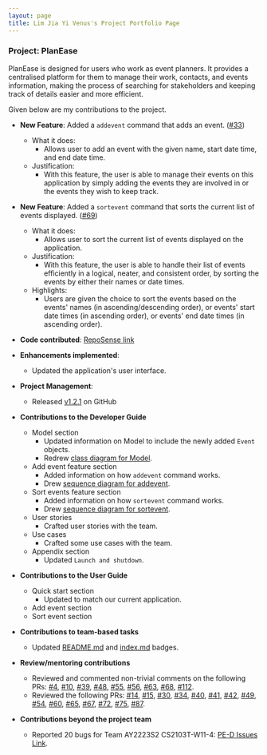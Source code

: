 ```yaml
---
layout: page
title: Lim Jia Yi Venus's Project Portfolio Page
---
```


### Project: PlanEase

PlanEase is designed for users who work as event planners.
It provides a centralised platform for them to manage their work, contacts, and events information, making the process of searching for stakeholders and keeping track of details easier and more efficient.

Given below are my contributions to the project.

* **New Feature**: Added a `addevent` command that adds an event. ([#33](https://github.com/AY2223S2-CS2103-W16-3/tp/pull/33))
  * What it does: 
    * Allows user to add an event with the given name, start date time, and end date time.
  * Justification: 
    * With this feature, the user is able to manage their events on this application by simply adding the events they are involved in or the events they wish to keep track.

* **New Feature**: Added a `sortevent` command that sorts the current list of events displayed. ([#69](https://github.com/AY2223S2-CS2103-W16-3/tp/pull/69))
  * What it does:
    * Allows user to sort the current list of events displayed on the application.
  * Justification: 
    * With this feature, the user is able to handle their list of events efficiently in a logical, neater, and consistent order, by sorting the events by either their names or date times.
  * Highlights: 
    * Users are given the choice to sort the events based on the events' names (in ascending/descending order), or events' start date times (in ascending order), or events' end date times (in ascending order).

* **Code contributed**: [RepoSense link](https://nus-cs2103-ay2223s2.github.io/tp-dashboard/?search=venuslimm&breakdown=true)

* **Enhancements implemented**:
  * Updated the application's user interface.

* **Project Management**:
  * Released [v1.2.1](https://github.com/AY2223S2-CS2103-W16-3/tp/releases/tag/v1.2.1) on GitHub

* **Contributions to the Developer Guide**
  * Model section
    * Updated information on Model to include the newly added `Event` objects.
    * Redrew [class diagram for Model](https://github.com/AY2223S2-CS2103-W16-3/tp/blob/master/docs/images/ModelClassDiagram.png).
  * Add event feature section
    * Added information on how `addevent` command works.
    * Drew [sequence diagram for addevent](https://github.com/AY2223S2-CS2103-W16-3/tp/blob/master/docs/images/AddEventSequenceDiagram.png).
  * Sort events feature section
    * Added information on how `sortevent` command works.
    * Drew [sequence diagram for sortevent](https://github.com/AY2223S2-CS2103-W16-3/tp/blob/master/docs/images/SortEventSequenceDiagram.png).
  * User stories
    * Crafted user stories with the team.
  * Use cases
    * Crafted some use cases with the team.
  * Appendix section
    * Updated `Launch and shutdown`.

* **Contributions to the User Guide**
  * Quick start section
    * Updated to match our current application.
  * Add event section
  * Sort event section

* **Contributions to team-based tasks**
  * Updated [README.md](https://github.com/AY2223S2-CS2103-W16-3/tp/blob/master/README.md) and [index.md](https://github.com/AY2223S2-CS2103-W16-3/tp/blob/master/docs/index.md) badges.

* **Review/mentoring contributions**
  * Reviewed and commented non-trivial comments on the following PRs: [#4](https://github.com/AY2223S2-CS2103-W16-3/tp/pull/4), [#10](https://github.com/AY2223S2-CS2103-W16-3/tp/pull/10), [#39](https://github.com/AY2223S2-CS2103-W16-3/tp/pull/39), [#48](https://github.com/AY2223S2-CS2103-W16-3/tp/pull/48), [#55](https://github.com/AY2223S2-CS2103-W16-3/tp/pull/55), [#56](https://github.com/AY2223S2-CS2103-W16-3/tp/pull/56), [#63](https://github.com/AY2223S2-CS2103-W16-3/tp/pull/63), [#68](https://github.com/AY2223S2-CS2103-W16-3/tp/pull/68), [#112](https://github.com/AY2223S2-CS2103-W16-3/tp/pull/112).
  * Reviewed the following PRs: [#14](https://github.com/AY2223S2-CS2103-W16-3/tp/pull/14), [#15](https://github.com/AY2223S2-CS2103-W16-3/tp/pull/15), [#30](https://github.com/AY2223S2-CS2103-W16-3/tp/pull/30), [#34](https://github.com/AY2223S2-CS2103-W16-3/tp/pull/34), [#40](https://github.com/AY2223S2-CS2103-W16-3/tp/pull/40), [#41](https://github.com/AY2223S2-CS2103-W16-3/tp/pull/41), [#42](https://github.com/AY2223S2-CS2103-W16-3/tp/pull/42), [#49](https://github.com/AY2223S2-CS2103-W16-3/tp/pull/49), [#54](https://github.com/AY2223S2-CS2103-W16-3/tp/pull/54), [#60](https://github.com/AY2223S2-CS2103-W16-3/tp/pull/60), [#65](https://github.com/AY2223S2-CS2103-W16-3/tp/pull/65), [#67](https://github.com/AY2223S2-CS2103-W16-3/tp/pull/67), [#72](https://github.com/AY2223S2-CS2103-W16-3/tp/pull/72), [#75](https://github.com/AY2223S2-CS2103-W16-3/tp/pull/75), [#87](https://github.com/AY2223S2-CS2103-W16-3/tp/pull/87).

* **Contributions beyond the project team**
  * Reported 20 bugs for Team AY2223S2 CS2103T-W11-4: [PE-D Issues Link](https://github.com/venuslimm/ped/issues).
